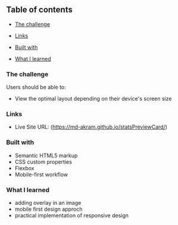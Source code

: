 ## Table of contents


  - [The challenge](#the-challenge)
  
  - [Links](#links)
  - [Built with](#built-with)
  - [What I learned](#what-i-learned)


### The challenge

Users should be able to:

- View the optimal layout depending on their device's screen size

### Links

- Live Site URL: (https://md-akram.github.io/statsPreviewCard/)

### Built with

- Semantic HTML5 markup
- CSS custom properties
- Flexbox
- Mobile-first workflow

### What I learned

- adding overlay in an image
- mobile first design approch
- practical implementation of responsive design
